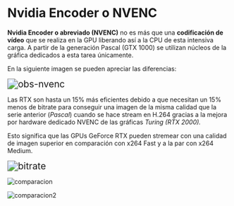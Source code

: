 # Nvidia Encoder o NVENC

**Nvidia Encoder o abreviado (NVENC)** no es más que una **codificación de vídeo** que se realiza en la GPU liberando así a la CPU de esta intensiva carga. A partir de la generación Pascal (GTX 1000) se utilizan núcleos de la gráfica dedicados a esta tarea únicamente.

En la siguiente imagen se pueden apreciar las diferencias:

<img src="https://www.noticias3d.com/imagenes/noticias/201902/2w554.png" alt="obs-nvenc" style="zoom:150%;" />



Las RTX son hasta un 15% más eficientes debido a que necesitan un 15% menos de bitrate para conseguir una imagen de la misma calidad que la serie anterior (*Pascal*) cuando se hace stream en H.264 gracias a la mejora por hardware dedicado NVENC de las gráficas *Turing (RTX 2000).*

Esto significa que las GPUs GeForce RTX pueden stremear con una calidad de imagen superior en comparación con x264 Fast y a la par con x264 Medium.

<img src="https://www.noticias3d.com/imagenes/noticias/201902/75567.png" alt="bitrate" style="zoom:150%;" />

![comparacion](https://www.noticias3d.com/imagenes/noticias/201902/67767.png)

![comparacion2](https://www.noticias3d.com/imagenes/noticias/201902/8685769.png)